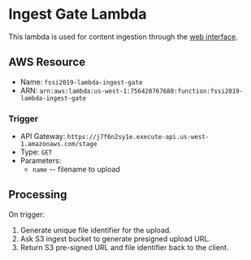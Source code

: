# Ingest Gate Lambda

This lambda is used for content ingestion through the [web interface](s3/ingest-web).

## AWS Resource

* Name: `fssi2019-lambda-ingest-gate`
* ARN: `arn:aws:lambda:us-west-1:756428767688:function:fssi2019-lambda-ingest-gate`

### Trigger

* API Gateway: `https://j7f6n2sy1e.execute-api.us-west-1.amazonaws.com/stage`
* Type: `GET`
* Parameters:
    * `name` -- filename to upload

## Processing
On trigger:

1. Generate unique file identifier for the upload.
2. Ask S3 ingest bucket to generate presigned upload URL.
3. Return S3 pre-signed URL and file identifier back to the client.
